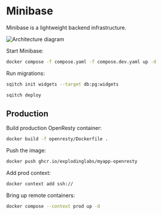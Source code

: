 # Minibase

Minibase is a lightweight backend infrastructure.

<img alt="Architecture diagram" src="https://github.com/explodinglabs/minibase/blob/main/architecture.png?raw=true" />

Start Minibase:

```sh
docker compose -f compose.yaml -f compose.dev.yaml up -d
```

Run migrations:

```sh
sqitch init widgets --target db:pg:widgets
```

```sh
sqitch deploy
```

## Production

Build production OpenResty container:

```sh
docker build -f openresty/Dockerfile .
```

Push the image:

```sh
docker push ghcr.io/explodinglabs/myapp-openresty
```

Add prod context:

```sh
docker context add ssh://
```

Bring up remote containers:

```sh
docker compose --context prod up -d
```
